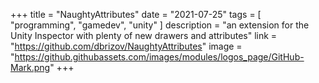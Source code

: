 +++
title = "NaughtyAttributes"
date = "2021-07-25"
tags = [
    "programming",
    "gamedev",
    "unity"
]
description = "an extension for the Unity Inspector with plenty of new drawers and attributes"
link = "https://github.com/dbrizov/NaughtyAttributes"
image = "https://github.githubassets.com/images/modules/logos_page/GitHub-Mark.png"
+++
